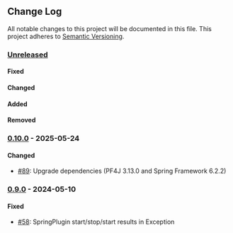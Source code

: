 ## Change Log
All notable changes to this project will be documented in this file.
This project adheres to [Semantic Versioning](http://semver.org/).

### [Unreleased][unreleased]

#### Fixed

#### Changed

#### Added

#### Removed

### [0.10.0] - 2025-05-24

#### Changed
- [#89]: Upgrade dependencies (PF4J 3.13.0 and Spring Framework 6.2.2)

### [0.9.0] - 2024-05-10

#### Fixed
- [#58]: SpringPlugin start/stop/start results in Exception

[unreleased]: https://github.com/decebals/pf4j-spring/compare/release-0.10.0...HEAD
[0.10.0]: https://github.com/decebals/pf4j-spring/compare/release-0.9.0...release-0.10.0
[0.9.0]: https://github.com/decebals/pf4j-spring/compare/release-0.8.0...release-0.9.0

[#89]: https://github.com/pf4j/pf4j-spring/pull/89
[#58]: https://github.com/pf4j/pf4j-spring/issues/58
